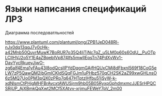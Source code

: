 # Языки написания спецификаций ЛР3

Диаграмма последоватльностей

https://www.plantuml.com/plantuml/png/ZPB1JeD048Rl-nJx0dq13qqJ7y0cHk-a42Mnb50QuyrMuwK7BoRUR7o35Q4IjTjNc7qZ_u5LM0p60s6OdU__PuOTpLClIHVJ2o5Y1E4aZBqebIVp874Ifs5mwIIEpsTn74PdXyWv1-DavYycRkueyJjwO-zg6aIf4Ema1yFAu43I8odQcslIPYdDqgmGAjfHQUxCMj8dFbxnl569f18CoG5eLW7zP5QawQM2jbGmICKldSQqFGJm1uPHbz570qCH2SK2aZ99xwGHLnsO6z5MQ7Uo0PM3pQX0zPRo7q647HTptzlHfbu51jSyW-k-xdNlsmCtPHigMHFBrAvcxtAWUSjrm9hb05B05RyxpGphdmxmcJJESrHPQCSRjUP_AjXBmkQqXwt2MCf5XAtvv-xrjmuFEWeY7pV_2m00

